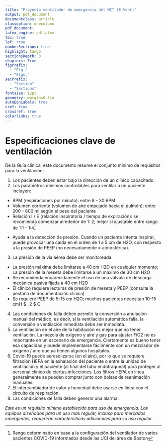 ```yaml
---
title: "Proyecto ventilador de emergencia del MIT (E-Vent)"
output: pdf_document
documentclass: article
classoption: onecolumn
pdf_document:
latex_engine: pdflatex
toc: true
lof: true
numberSections: true
highlight: tango
sectionsDepth: 3
chapters: True
figPrefix:
  - "Fig."
  - "Figs."
secPrefix:
  - "Section"
  - "Sections"
fontsize: 12pt
geometry: margin=0.5in
autoEqnLabels: true
cref: true
crossref: true
colorlinks: true
---
```


# Especificaciones clave de ventilación


De la Guía clínica, este documento resume el conjunto mínimo de requisitos para la ventilación:

1. Los pacientes deben estar bajo la dirección de un clínico capacitado.
2. Los parámetros mínimos controlables para ventilar a un paciente incluyen:
 - BPM (respiraciones por minuto): entre 8 - 30 BPM
- Volumen corriente (volumen de aire empujado hacia el pulmón): entre 200 - 800 ml según el peso del paciente
- Relación I / E (relación inspiratoria / tiempo de expiración): se recomienda comenzar alrededor de 1: 2; mejor si ajustable entre rango de 1:1 - 1:4[^1]

[^1]: Rango determinado en base a la configuración del ventilador de varios pacientes COVID-19 informados desde las UCI del área de Boston

 - Ayuda a la detección de presión. Cuando un paciente intenta inspirar, puede provocar una caída en el orden de 1 a 5 cm de H2O, con respecto a la presión de PEEP (no necesariamente = atmosférica).

3. La presión de la vía aérea debe ser monitoreada

- La presión máxima debe limitarse a 40 cm H2O en cualquier momento; La presión de la meseta debe limitarse a un máximo de 30 cm H2O
- Se recomienda encarecidamente el uso de una válvula de descarga mecánica pasiva fijada a 40 cm H2O
- El clínico requiere lecturas de presión de meseta y PEEP (consulte la pestaña de documentación clínica)
- Se requiere PEEP de 5-15 cm H2O; muchos pacientes necesitan 10-15 cmH $ _2 $ O

4. Las condiciones de falla deben permitir la conversión a anulación manual del médico, es decir, si la ventilación automática falla, la conversión a ventilación inmediata debe ser inmediata.
5. La ventilación en el aire de la habitación es mejor que no tener ventilación. La mezcla de oxígeno y aire y gas para ajustar FiO2 no es importante en un escenario de emergencia. Ciertamente es bueno tener esa capacidad y puede implementarse fácilmente con un mezclador de oxígeno / aire que ya tienen algunos hospitales.
6. Covid-19 puede aerosolizarse (en el aire), por lo que se requiere filtración HEPA en la exhalación del paciente o entre la unidad de ventilación y el paciente (al final del tubo endotraqueal) para proteger al personal clínico de ciertas infecciones. Los filtros HEPA en línea generalmente se pueden comprar junto con bolsas de reanimación manuales.
7. El intercambiador de calor y humedad debe usarse en línea con el circuito de respiración.
8. Las condiciones de falla deben generar una alarma.

*Este es un requisito mínimo establecido para uso de emergencia. Los equipos diseñados para un uso más regular, incluso para mercados emergentes, requerirán características adicionales para su uso regular.*